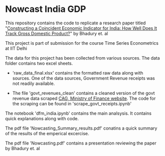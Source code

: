 # Nowcast India GDP

This repository contains the code to replicate a research paper titled "[Constructing a Coincident Economic Indicator for India: How Well Does It Track Gross Domestic Product?](https://www.worldscientific.com/doi/pdf/10.1142/S0116110521500104)" by Bhadury et. al 

This project is part of submission for the course Time Series Econometrics at IIT Delhi

The data for this project has been collected from various sources. The data folder contains two excel sheets. 
- 'raw_data_final.xlsx' contains the formatted raw data along with sources. One of the data sources, Government Revenue receipts was not readily available. 

- The file 'govt_revenues_clean' contains a cleaned version of the govt revenue data scraped [CAG, Ministry of Finance website](https://cga.nic.in/MonthlyReport/Published/9/2020-2021.aspx). The code for the scraping can be found in 'scrape_govt_receipts.ipynb'

The notebook 'dfm_india.ipynb' contains the main analsysis. It contains quick explanations along with code.

The pdf file 'Nowcasting_Summary_results.pdf' conatins a quick summary of the results of the emperical excercise. 

The pdf file 'Nowcasting.pdf' contains a presentation reviewing the paper by Bhadury et. al
